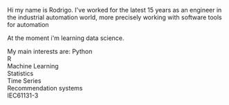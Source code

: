 Hi my name is Rodrigo.
I've worked for the latest 15 years as an engineer in the industrial automation world, more precisely working with software tools for automation

At the moment i'm learning data science.

My main interests are:
Python<br>
R<br>
Machine Learning<br>
Statistics<br>
Time Series<br>
Recommendation systems<br>
IEC61131-3

